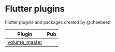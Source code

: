 # Flutter plugins
Flutter plugins and packages created by @cheebeez


| Plugin                              | Pub |
| ----------------------------------- | --- |
| [volume_master](./volume_master/)   | |
